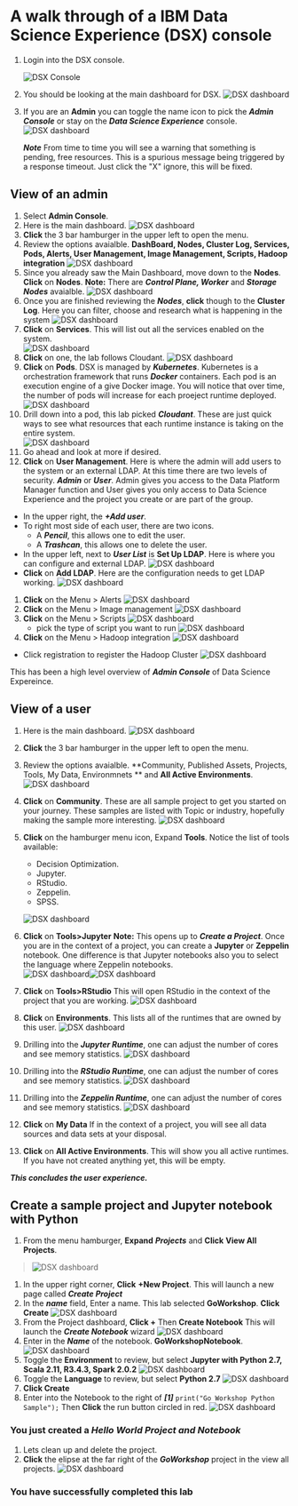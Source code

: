 # A walk through of a IBM Data Science Experience (DSX) console
1. Login into the DSX console.

      ![DSX Console](./images/DSX-Login.png)
1. You should be looking at the main dashboard for DSX.
   ![DSX dashboard](./images/DSX-MainDash-user.png)
1. If you are an **Admin** you can toggle the name icon to pick the ***Admin Console*** or stay on the ***Data Science Experience*** console.
    ![DSX dashboard](./images/DSX-Masthead-options.png)

    ***Note*** From time to time you will see a warning that something is pending, free resources.  This is a spurious message being triggered by a response timeout. Just click the "X" ignore, this will be fixed.

## View of an  admin
1. Select **Admin Console**.
1. Here is the main dashboard.
 ![DSX dashboard](./images/DSX-MainDash-admin.png)
1. **Click** the 3 bar hamburger in the upper left to open the menu.
1. Review the options avaialble.  **DashBoard, Nodes, Cluster Log, Services, Pods, Alerts, User Management, Image Management, Scripts, Hadoop integration**
    ![DSX dashboard](./images/DSX-Menu-Options.png)
1. Since you already saw the Main Dashboard, move down to the **Nodes**.  **Click** on **Nodes**.  **Note:** There are ***Control Plane, Worker*** and ***Storage Nodes*** avaialble.
 ![DSX dashboard](./images/DSX-Nodes-Expanded.png)
1. Once you are finished reviewing the ***Nodes***, **click** though to the **Cluster Log**.  Here you can filter, choose and research what is happening in the system
![DSX dashboard](./images/DSX-ClusterLog.png)
1. **Click** on  **Services**.  This will list out all the services enabled on the system.  
![DSX dashboard](./images/DSX-Services-Dash.png)
1. **Click** on one, the lab follows Cloudant.
![DSX dashboard](./images/DSX-Services-Cloudant.png)
1. **Click** on **Pods**.  DSX is managed by ***Kubernetes***.  Kubernetes is a orchestration framework that runs ***Docker*** containers.  Each pod is an execution engine of a give Docker image.  You will notice that over time, the number of pods will increase for each proeject runtime deployed.
![DSX dashboard](./images/DSX-Pods-dash.png)
1. Drill down into a pod, this lab picked ***Cloudant***.  These are just quick ways to see what resources that each runtime instance is taking on the entire system.  
![DSX dashboard](./images/DSX-Pods-Cloudant.png)
1. Go ahead and look at more if desired.
1. **Click** on **User Management**.  Here is where the admin will add users to the system or an external LDAP.  At this time there are two levels of security.  ***Admin*** or ***User***.    Admin gives you access to the Data Platform Manager function and User gives you only access to Data Science Experience and the project you create or are part of the group.
  * In the upper right, the ***+Add user***.
  * To right most side of each user, there are two icons.
    * A ***Pencil***, this allows one to edit the user.
    * A ***Trashcan***, this allows one to delete the user.
  * In the upper left, next to ***User List***  is **Set Up LDAP**.  Here is where you can configure and external LDAP.
![DSX dashboard](./images/DSX-UserManagement.png)  
  * **Click** on **Add LDAP**.  Here are the configuration needs to get LDAP working.
  ![DSX dashboard](./images/DSX-ExternalLDAP.png)
1. **Click** on the Menu > Alerts
![DSX dashboard](./images/DSX-Alerts-dash.png)
1. **Click** on the Menu > Image management
![DSX dashboard](./images/DSX-imagemanagement.png)
1. **Click** on the Menu > Scripts
![DSX dashboard](./images/DSX-script.png)
   * pick the type of script you want to run
   ![DSX dashboard](./images/DSX-script-dropdown.png)
 1. **Click** on the Menu > Hadoop integration
![DSX dashboard](./images/DSX-hadoop.png)
   * Click registration to register the Hadoop Cluster
   ![DSX dashboard](./images/DSX-hadoop-reg.png)  

This has been a high level overview of ***Admin Console*** of Data Science Expereince.

## View of a user
1. Here is the main dashboard.
 ![DSX dashboard](./images/DSX-MainDash-user.png)
1. **Click** the 3 bar hamburger in the upper left to open the menu.
1. Review the options avaialble.  **Community, Published Assets, Projects, Tools, My Data, Environmnets ** and **All Active Environments**.
![DSX dashboard](./images/DSX-Main-Menu-user.png)
1. **Click** on **Community**.   These are all sample project to get you started on your journey.  These samples are listed with Topic or industry, hopefully making the sample more interesting.
![DSX dashboard](./images/DSX-User-Community.png)
1. **Click** on the hamburger menu icon, Expand **Tools**.  Notice the list of tools available:
    * Decision Optimization.
    * Jupyter.
    * RStudio.
    * Zeppelin.
    * SPSS.

    ![DSX dashboard](./images/DSX-Tools-MenuOptions.png)
  1. **Click** on **Tools>Jupyter**  **Note:**  This opens up to ***Create a Project***.   Once you are in the context of a project, you can create a **Jupyter** or **Zeppelin** notebook.   One difference is that Jupyter notebooks also you to select the language where Zeppelin notebooks.  
     ![DSX dashboard](./images/DSX-Create-Notebook-Jupyter.png)![DSX dashboard](./images/DSX-Create-Notebook-Zeppelin.png)
  1. **Click** on **Tools>RStudio** This will open RStudio in the context of the project that you are working.
  ![DSX dashboard](./images/DSX-RStudio.png)
1. **Click** on **Environments**.  This lists all of the runtimes that are owned by this user.
![DSX dashboard](./images/DSX-MyEnvironemnts.png)
  1. Drilling into the ***Jupyter Runtime***, one can adjust the number of cores and see memory statistics.
  ![DSX dashboard](./images/DSX-Jupyter-Runtime.png)
  1. Drilling into the ***RStudio Runtime***, one can adjust the number of cores and see memory statistics.
  ![DSX dashboard](./images/DSX-R-Runtime.png)
  1. Drilling into the ***Zeppelin Runtime***, one can adjust the number of cores and see memory statistics.
  ![DSX dashboard](./images/DSX-Zep-runtime.png)
1. **Click** on **My Data**  If in the context of a project, you will see all data sources and data sets at your disposal.
1. **Click** on **All Active Environments**.  This will show you all active runtimes.   If you have not created anything yet, this will be empty.

***This concludes the user experience.***

## Create a sample project and Jupyter notebook with Python

1. From the menu hamburger, **Expand** ***Projects*** and **Click** **View All Projects**.
>![DSX dashboard](./images/DSX-Projects-menu.png)
1. In the upper right corner, **Click** **+New Project**.  This will launch a new page called ***Create Project***
1.  In the ***name*** field, Enter a name.  This lab selected **GoWorkshop**.  **Click** **Create**
![DSX dashboard](./images/DSX-CreateProjectWorkshop.png)
1. From the Project dashboard, **Click  +**  Then **Create Notebook**  This will launch the ***Create Notebook*** wizard
![DSX dashboard](./images/DSX-Project-CreateNewNotebook.png)
1. Enter in the ***Name*** of the notebook.  **GoWorkshopNotebook**.
![DSX dashboard](./images/DSX-Notebook.png)
1. Toggle the **Environment** to review, but select **Jupyter with Python 2.7, Scala 2.11, R3.4.3, Spark 2.0.2**
![DSX dashboard](./images/DSX-Notebook-env.png)
1. Toggle the **Language** to review, but select **Python 2.7**
![DSX dashboard](./images/DSX-Notebook-lang.png)
1. **Click Create**
1. Enter into the Notebook to the right of ***[1]***  `print("Go Workshop Python Sample");`  Then **Click** the run button circled in red.
![DSX dashboard](./images/DSX-Project-JupyterNotebookSample.png)

###  You just created a ***Hello World Project and Notebook***

1. Lets clean up and delete the project.
1. **Click** the elipse at the far right of the ***GoWorkshop*** project in the view all projects.
![DSX dashboard](./images/DSX-ProjectDelete.png)

### You have successfully completed this lab
